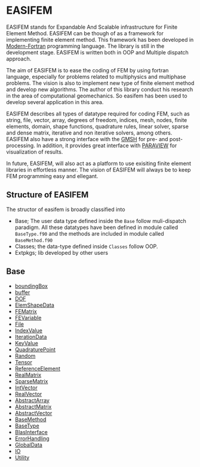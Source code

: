 # EASIFEM

EASIFEM stands for Expandable And Scalable infrastructure for Finite Element Method. EASIFEM can be though of as a framework for implementing finite element method. This framework has been developed in [Modern-Fortran](https://fortran-lang.org/) programming language. The library is still in the development stage. EASIFEM is written both in OOP and Multiple dispatch approach.

The aim of EASIFEM is to ease the coding of FEM by using fortran language, especially for problems related to multiphysics and multiphase problems. The vision is also to implement new type of finite element method and develop new algorithms. The author of this library conduct his research in the area of computational geomechanics. So easifem has been used to develop several application in this area.

EASIFEM describes all types of datatype required for coding FEM, such as string, file, vector, array, degrees of freedom, indices, mesh, nodes, finite elements, domain, shape functions, quadrature rules, linear solver, sparse and dense matrix, iterative and non iterative solvers, among others. EASIFEM also have a strong interface with the [GMSH](https://gmsh.info/) for pre- and post- processing. In addition, it provides great interface with [PARAVIEW](https://www.paraview.org/) for visualization of results.

In future, EASIFEM, will also act as a platform to use exisiting finite element libraries in effortless manner. The vision of EASIFEM will always be  to keep  FEM programming easy and ellegant.

## Structure of EASIFEM

The structor of easifem is broadly classified into

- Base; The user data type defined inside the `Base` follow muli-dispatch paradigm. All these datatypes have been defined in module called `BaseType.f90` and the methods are included in module called `BaseMethod.f90`
- Classes; the data-type defined inside `Classes` follow OOP.
- Extpkgs; lib developed by other users

## Base

- [boundingBox](./Base/BoundingBox.md)
- [buffer](#)
- [DOF](#)
- [ElemShapeData](#)
- [FEMatrix](#)
- [FEVariable](#)
- [File](#)
- [IndexValue](#)
- [IterationData](#)
- [KeyValue](#)
- [QuadraturePoint](#)
- [Random](#)
- [Tensor](#)
- [ReferenceElement](#)
- [RealMatrix](#)
- [SparseMatrix](#)
- [IntVector](#)
- [RealVector](#)
- [AbstractArray](#)
- [AbstractMatrix](#)
- [AbstractVector](#)
- [BaseMethod](#)
- [BaseType](#)
- [BlasInterface](#)
- [ErrorHandling](#)
- [GlobalData](#)
- [IO](#)
- [Utility](#)


<!-- ## Welcome to GitHub Pages

You can use the [editor on GitHub](https://github.com/vickysharma0812/easifem/edit/master/docs/index.md) to maintain and preview the content for your website in Markdown files.

Whenever you commit to this repository, GitHub Pages will run [Jekyll](https://jekyllrb.com/) to rebuild the pages in your site, from the content in your Markdown files.

### Markdown

Markdown is a lightweight and easy-to-use syntax for styling your writing. It includes conventions for

```markdown
Syntax highlighted code block

# Header 1
## Header 2
### Header 3

- Bulleted
- List

1. Numbered
2. List

**Bold** and _Italic_ and `Code` text

[Link](url) and ![Image](src)
```

For more details see [GitHub Flavored Markdown](https://guides.github.com/features/mastering-markdown/).

### Jekyll Themes

Your Pages site will use the layout and styles from the Jekyll theme you have selected in your [repository settings](https://github.com/vickysharma0812/easifem/settings). The name of this theme is saved in the Jekyll `_config.yml` configuration file.

### Support or Contact

Having trouble with Pages? Check out our [documentation](https://docs.github.com/categories/github-pages-basics/) or [contact support](https://github.com/contact) and we’ll help you sort it out. -->
